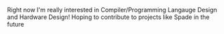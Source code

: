 Right now I'm really interested in Compiler/Programming Langauge Design and Hardware Design! Hoping to contribute to projects like Spade in the future
